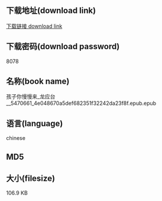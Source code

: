## 下载地址(download link)
[下载链接 download link](https://tutu365.netlify.app/?s=%E5%AD%A9%E5%AD%90%E4%BD%A0%E6%85%A2%E6%85%A2%E6%9D%A5_%E9%BE%99%E5%BA%94%E5%8F%B0__5470661_4e048670a5def682351f32242da23f8f.epub)

## 下载密码(download password)
8078

## 名称(book name)
孩子你慢慢来_龙应台__5470661_4e048670a5def682351f32242da23f8f.epub.epub

## 语言(language)
chinese

## MD5


## 大小(filesize)
106.9 KB
